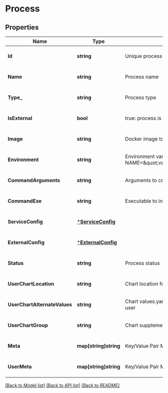 # Process

## Properties
Name | Type | Description | Notes
------------ | ------------- | ------------- | -------------
**Id** | **string** | Unique process ID | [optional] [default to null]
**Name** | **string** | Process name | [optional] [default to null]
**Type_** | **string** | Process type | [optional] [default to null]
**IsExternal** | **bool** | true: process is external to MEEP false: process is internal to MEEP | [optional] [default to null]
**Image** | **string** | Docker image to deploy inside MEEP | [optional] [default to null]
**Environment** | **string** | Environment variables using the format NAME&#x3D;\&quot;value\&quot;,NAME&#x3D;\&quot;value\&quot;,NAME&#x3D;\&quot;value\&quot; | [optional] [default to null]
**CommandArguments** | **string** | Arguments to command executable | [optional] [default to null]
**CommandExe** | **string** | Executable to invoke at container start up | [optional] [default to null]
**ServiceConfig** | [***ServiceConfig**](ServiceConfig.md) |  | [optional] [default to null]
**ExternalConfig** | [***ExternalConfig**](ExternalConfig.md) |  | [optional] [default to null]
**Status** | **string** | Process status | [optional] [default to null]
**UserChartLocation** | **string** | Chart location for the deployment of the chart provided by the user | [optional] [default to null]
**UserChartAlternateValues** | **string** | Chart values.yaml file location for the deployment of the chart provided by the user | [optional] [default to null]
**UserChartGroup** | **string** | Chart supplemental information related to the group (service) | [optional] [default to null]
**Meta** | **map[string]string** | Key/Value Pair Map (string, string) | [optional] [default to null]
**UserMeta** | **map[string]string** | Key/Value Pair Map (string, string) | [optional] [default to null]

[[Back to Model list]](../README.md#documentation-for-models) [[Back to API list]](../README.md#documentation-for-api-endpoints) [[Back to README]](../README.md)


